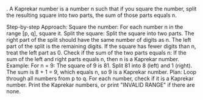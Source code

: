 . A Kaprekar number is a number n such that if you square the number, split the resulting square into two parts, the sum of those parts equals n.

Step-by-step Approach:
Square the number: For each number n in the range [p, q], square it.
Split the square: Split the square into two parts. The right part of the split should have the same number of digits as n. The left part of the split is the remaining digits.
If the square has fewer digits than n, treat the left part as 0.
Check if the sum of the two parts equals n: If the sum of the left and right parts equals n, then n is a Kaprekar number.
Example:
For n = 9:
The square of 9 is 81.
Split 81 into 8 (left) and 1 (right).
The sum is 8 + 1 = 9, which equals n, so 9 is a Kaprekar number.
Plan:
Loop through all numbers from p to q.
For each number, check if it is a Kaprekar number.
Print the Kaprekar numbers, or print "INVALID RANGE" if there are none.
